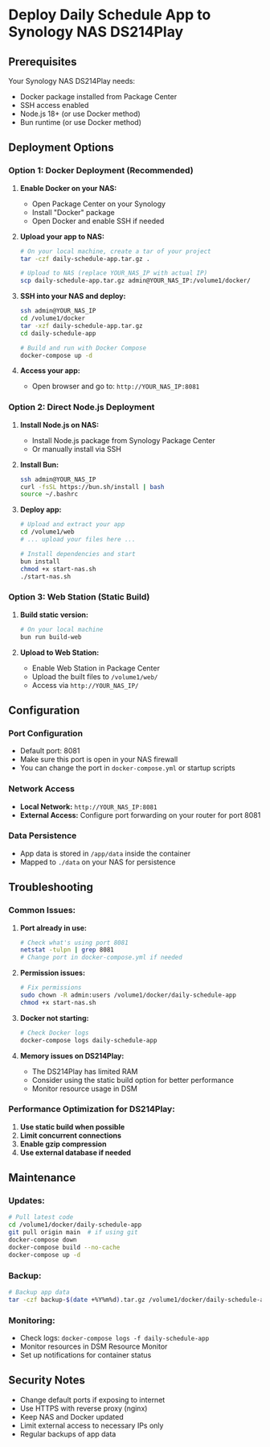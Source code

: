 # Deploy Daily Schedule App to Synology NAS DS214Play

## Prerequisites

Your Synology NAS DS214Play needs:
- Docker package installed from Package Center
- SSH access enabled
- Node.js 18+ (or use Docker method)
- Bun runtime (or use Docker method)

## Deployment Options

### Option 1: Docker Deployment (Recommended)

1. **Enable Docker on your NAS:**
   - Open Package Center on your Synology
   - Install "Docker" package
   - Open Docker and enable SSH if needed

2. **Upload your app to NAS:**
   ```bash
   # On your local machine, create a tar of your project
   tar -czf daily-schedule-app.tar.gz .
   
   # Upload to NAS (replace YOUR_NAS_IP with actual IP)
   scp daily-schedule-app.tar.gz admin@YOUR_NAS_IP:/volume1/docker/
   ```

3. **SSH into your NAS and deploy:**
   ```bash
   ssh admin@YOUR_NAS_IP
   cd /volume1/docker
   tar -xzf daily-schedule-app.tar.gz
   cd daily-schedule-app
   
   # Build and run with Docker Compose
   docker-compose up -d
   ```

4. **Access your app:**
   - Open browser and go to: `http://YOUR_NAS_IP:8081`

### Option 2: Direct Node.js Deployment

1. **Install Node.js on NAS:**
   - Install Node.js package from Synology Package Center
   - Or manually install via SSH

2. **Install Bun:**
   ```bash
   ssh admin@YOUR_NAS_IP
   curl -fsSL https://bun.sh/install | bash
   source ~/.bashrc
   ```

3. **Deploy app:**
   ```bash
   # Upload and extract your app
   cd /volume1/web
   # ... upload your files here ...
   
   # Install dependencies and start
   bun install
   chmod +x start-nas.sh
   ./start-nas.sh
   ```

### Option 3: Web Station (Static Build)

1. **Build static version:**
   ```bash
   # On your local machine
   bun run build-web
   ```

2. **Upload to Web Station:**
   - Enable Web Station in Package Center
   - Upload the built files to `/volume1/web/`
   - Access via `http://YOUR_NAS_IP/`

## Configuration

### Port Configuration
- Default port: 8081
- Make sure this port is open in your NAS firewall
- You can change the port in `docker-compose.yml` or startup scripts

### Network Access
- **Local Network:** `http://YOUR_NAS_IP:8081`
- **External Access:** Configure port forwarding on your router for port 8081

### Data Persistence
- App data is stored in `/app/data` inside the container
- Mapped to `./data` on your NAS for persistence

## Troubleshooting

### Common Issues:

1. **Port already in use:**
   ```bash
   # Check what's using port 8081
   netstat -tulpn | grep 8081
   # Change port in docker-compose.yml if needed
   ```

2. **Permission issues:**
   ```bash
   # Fix permissions
   sudo chown -R admin:users /volume1/docker/daily-schedule-app
   chmod +x start-nas.sh
   ```

3. **Docker not starting:**
   ```bash
   # Check Docker logs
   docker-compose logs daily-schedule-app
   ```

4. **Memory issues on DS214Play:**
   - The DS214Play has limited RAM
   - Consider using the static build option for better performance
   - Monitor resource usage in DSM

### Performance Optimization for DS214Play:

1. **Use static build when possible**
2. **Limit concurrent connections**
3. **Enable gzip compression**
4. **Use external database if needed**

## Maintenance

### Updates:
```bash
# Pull latest code
cd /volume1/docker/daily-schedule-app
git pull origin main  # if using git
docker-compose down
docker-compose build --no-cache
docker-compose up -d
```

### Backup:
```bash
# Backup app data
tar -czf backup-$(date +%Y%m%d).tar.gz /volume1/docker/daily-schedule-app/data
```

### Monitoring:
- Check logs: `docker-compose logs -f daily-schedule-app`
- Monitor resources in DSM Resource Monitor
- Set up notifications for container status

## Security Notes

- Change default ports if exposing to internet
- Use HTTPS with reverse proxy (nginx)
- Keep NAS and Docker updated
- Limit external access to necessary IPs only
- Regular backups of app data